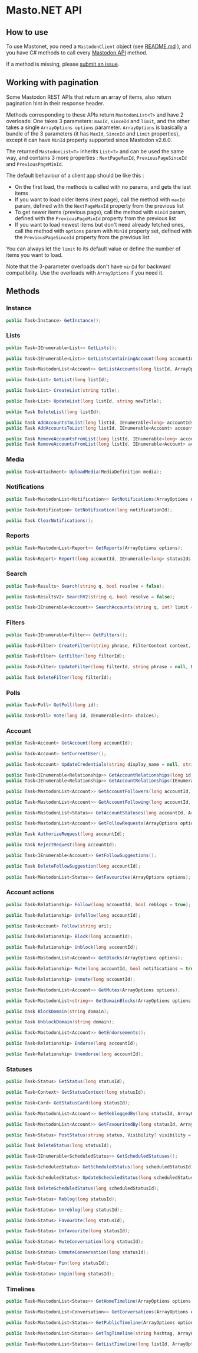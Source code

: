 # Masto.NET API 

## How to use

To use Mastonet, you need a `MastodonClient` object (see [README.md](https://github.com/glacasa/Mastonet/blob/master/README.md) ), and you have C# methods to call every [Mastodon API](https://docs.joinmastodon.org/methods/) method.

If a method is missing, please [submit an issue](https://github.com/glacasa/Mastonet/issues).

## Working with pagination

Some Mastodon REST APIs that return an array of items, also return pagination hint in their response header.

Methods corresponding to these APIs return `MastodonList<T>` and have 2 overloads: One takes 3 parameters: `maxId`, `sinceId` and `limit`, and the other takes a single `ArrayOptions options` parameter.
`ArrayOptions` is basically a bundle of the 3 parameters (it has `MaxId`, `SinceId` and `Limit` properties), except it can have `MinId` property supported since Mastodon v2.6.0.

The returned `MastodonList<T>` inherits `List<T>` and can be used the same way, and contains 3 more properties : `NextPageMaxId`, `PreviousPageSinceId` and `PreviousPageMinId`.

The default behaviour of a client app should be like this :

- On the first load, the methods is called with no params, and gets the last items
- If you want to load older items (next page), call the method with `maxId` param, defined with the `NextPageMaxId` property from the previous list
- To get newer items (previous page), call the method with `minId` param, defined with the `PreviousPageMinId` property from the previous list
- If you want to load newest items but don't need already fetched ones, call the method with `options` param with `MinId` property set, defined with the `PreviousPageSinceId` property from the previous list

You can always let the `limit` to its default value or define the number of items you want to load.

Note that the 3-parameter overloads don't have `minId` for backward compatibility. Use the overloads with `ArrayOptions` if you need it.

## Methods

### Instance
```cs
public Task<Instance> GetInstance();
```
### Lists
```cs
public Task<IEnumerable<List>> GetLists();

public Task<IEnumerable<List>> GetListsContainingAccount(long accountId);

public Task<MastodonList<Account>> GetListAccounts(long listId, ArrayOptions options);

public Task<List> GetList(long listId);

public Task<List> CreateList(string title);

public Task<List> UpdateList(long listId, string newTitle);

public Task DeleteList(long listId);

public Task AddAccountsToList(long listId, IEnumerable<long> accountIds);
public Task AddAccountsToList(long listId, IEnumerable<Account> accounts);

public Task RemoveAccountsFromList(long listId, IEnumerable<long> accountIds);
public Task RemoveAccountsFromList(long listId, IEnumerable<Account> accounts);
```
### Media
```cs
public Task<Attachment> UploadMedia(MediaDefinition media);
```
### Notifications
```cs
public Task<MastodonList<Notification>> GetNotifications(ArrayOptions options);

public Task<Notification> GetNotification(long notificationId);

public Task ClearNotifications();
```
### Reports
```cs
public Task<MastodonList<Report>> GetReports(ArrayOptions options);

public Task<Report> Report(long accountId, IEnumerable<long> statusIds = null, string comment = null, bool? forward = null);
```
### Search
```cs
public Task<Results> Search(string q, bool resolve = false);

public Task<ResultsV2> SearchV2(string q, bool resolve = false);

public Task<IEnumerable<Account>> SearchAccounts(string q, int? limit = null, bool resolve = false, bool following = false);
```
### Filters
```cs
public Task<IEnumerable<Filter>> GetFilters();

public Task<Filter> CreateFilter(string phrase, FilterContext context, bool irreversible = false, bool wholeWord = false, uint? expiresIn = null);

public Task<Filter> GetFilter(long filterId);

public Task<Filter> UpdateFilter(long filterId, string phrase = null, FilterContext? context = null, bool? irreversible = null, bool? wholeWord = null, uint? expiresIn = null);

public Task DeleteFilter(long filterId);
```
### Polls
```cs
public Task<Poll> GetPoll(long id);

public Task<Poll> Vote(long id, IEnumerable<int> choices);
```
### Account
```cs
public Task<Account> GetAccount(long accountId);

public Task<Account> GetCurrentUser();

public Task<Account> UpdateCredentials(string display_name = null, string note = null, MediaDefinition avatar = null, MediaDefinition header = null, bool? locked = null, Visibility? source_privacy = null, bool? source_sensitive = null, string source_language = null, IEnumerable<AccountField> fields_attributes = null);

public Task<IEnumerable<Relationship>> GetAccountRelationships(long id);
public Task<IEnumerable<Relationship>> GetAccountRelationships(IEnumerable<long> ids);

public Task<MastodonList<Account>> GetAccountFollowers(long accountId, ArrayOptions options);

public Task<MastodonList<Account>> GetAccountFollowing(long accountId, ArrayOptions options);

public Task<MastodonList<Status>> GetAccountStatuses(long accountId, ArrayOptions options, bool onlyMedia = false, bool excludeReplies = false, bool pinned = false, bool excludeReblogs = false);

public Task<MastodonList<Account>> GetFollowRequests(ArrayOptions options);

public Task AuthorizeRequest(long accountId);

public Task RejectRequest(long accountId);

public Task<IEnumerable<Account>> GetFollowSuggestions();

public Task DeleteFollowSuggestion(long accountId);
	
public Task<MastodonList<Status>> GetFavourites(ArrayOptions options);
```
### Account actions
```cs
public Task<Relationship> Follow(long accountId, bool reblogs = true);

public Task<Relationship> Unfollow(long accountId);

public Task<Account> Follow(string uri);

public Task<Relationship> Block(long accountId);

public Task<Relationship> Unblock(long accountId);

public Task<MastodonList<Account>> GetBlocks(ArrayOptions options);

public Task<Relationship> Mute(long accountId, bool notifications = true);

public Task<Relationship> Unmute(long accountId);

public Task<MastodonList<Account>> GetMutes(ArrayOptions options);

public Task<MastodonList<string>> GetDomainBlocks(ArrayOptions options);

public Task BlockDomain(string domain);

public Task UnblockDomain(string domain);

public Task<MastodonList<Account>> GetEndorsements();

public Task<Relationship> Endorse(long accountId);

public Task<Relationship> Unendorse(long accountId);
```
### Statuses
```cs
public Task<Status> GetStatus(long statusId);

public Task<Context> GetStatusContext(long statusId);

public Task<Card> GetStatusCard(long statusId);

public Task<MastodonList<Account>> GetRebloggedBy(long statusId, ArrayOptions options);

public Task<MastodonList<Account>> GetFavouritedBy(long statusId, ArrayOptions options);

public Task<Status> PostStatus(string status, Visibility? visibility = null, long? replyStatusId = null, IEnumerable<long> mediaIds = null, bool sensitive = false, string spoilerText = null, DateTime? scheduledAt = null, string language = null, PollParameters poll = null);

public Task DeleteStatus(long statusId);

public Task<IEnumerable<ScheduledStatus>> GetScheduledStatuses();

public Task<ScheduledStatus> GetScheduledStatus(long scheduledStatusId);

public Task<ScheduledStatus> UpdateScheduledStatus(long scheduledStatusId, DateTime? scheduledAt);

public Task DeleteScheduledStatus(long scheduledStatusId);

public Task<Status> Reblog(long statusId);

public Task<Status> Unreblog(long statusId);

public Task<Status> Favourite(long statusId);

public Task<Status> Unfavourite(long statusId);

public Task<Status> MuteConversation(long statusId);

public Task<Status> UnmuteConversation(long statusId);

public Task<Status> Pin(long statusId);

public Task<Status> Unpin(long statusId);
```
### Timelines
```cs
public Task<MastodonList<Status>> GetHomeTimeline(ArrayOptions options);

public Task<MastodonList<Conversation>> GetConversations(ArrayOptions options);

public Task<MastodonList<Status>> GetPublicTimeline(ArrayOptions options, bool local = false, bool onlyMedia = false);

public Task<MastodonList<Status>> GetTagTimeline(string hashtag, ArrayOptions options, bool local = false, bool onlyMedia = false);

public Task<MastodonList<Status>> GetListTimeline(long listId, ArrayOptions options);
```
